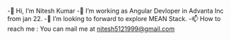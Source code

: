 -👋 Hi, I’m Nitesh Kumar
-🌱 I’m working as Angular Devloper in Advanta Inc from  jan 22.
-💞️ I’m looking to forward to explore MEAN Stack.
-📫 How to reach me : You can mail me at nitesh5121999@gmail.com



